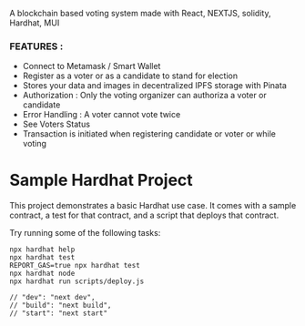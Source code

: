  A blockchain based voting system made with React, NEXTJS, solidity, Hardhat, MUI
 
 ### FEATURES : ###
 <ul> 
 <li> Connect to Metamask / Smart Wallet </li>
 <li> Register as a voter or as a candidate to stand for election </li>
 <li> Stores your data and images in decentralized IPFS storage with Pinata </li>
 <li> Authorization : Only the voting organizer can authoriza a voter or candidate </li>
 <li> Error Handling : A voter cannot vote twice </li>
 <li> See Voters Status </li>
 <li> Transaction is initiated when registering candidate or voter or while voting </li>
 </ul>


# Sample Hardhat Project

This project demonstrates a basic Hardhat use case. It comes with a sample contract, a test for that contract, and a script that deploys that contract.

Try running some of the following tasks:

```shell
npx hardhat help
npx hardhat test
REPORT_GAS=true npx hardhat test
npx hardhat node
npx hardhat run scripts/deploy.js
```


    // "dev": "next dev",
    // "build": "next build",
    // "start": "next start"
   
